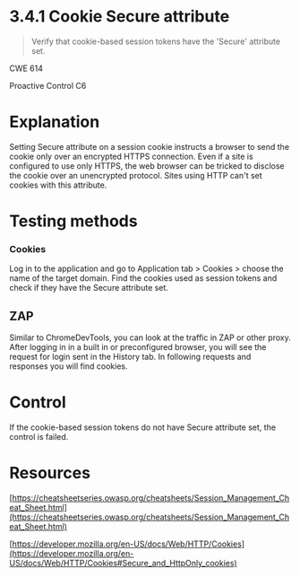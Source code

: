 # 3.4.1 Cookie Secure attribute

> Verify that cookie-based session tokens have the 'Secure' attribute set.

CWE 614

Proactive Control C6

# Explanation

Setting Secure attribute on a session cookie instructs a browser to send the cookie only over an encrypted HTTPS connection. Even if a site is configured to use only HTTPS, the web browser can be tricked to disclose the cookie over an unencrypted protocol. Sites using HTTP can't set cookies with this attribute.

# Testing methods

### Cookies

Log in to the application and go to Application tab > Cookies > choose the name of the target domain. Find the cookies used as session tokens and check if they have the Secure attribute set.

## ZAP

Similar to ChromeDevTools, you can look at the traffic in ZAP or other proxy. After logging in in a built in or preconfigured browser, you will see the request for login sent in the History tab. In following requests and responses you will find cookies. 

# Control

If the cookie-based session tokens do not have Secure attribute set, the control is failed.

# Resources

[https://cheatsheetseries.owasp.org/cheatsheets/Session_Management_Cheat_Sheet.html](https://cheatsheetseries.owasp.org/cheatsheets/Session_Management_Cheat_Sheet.html)

[https://developer.mozilla.org/en-US/docs/Web/HTTP/Cookies](https://developer.mozilla.org/en-US/docs/Web/HTTP/Cookies#Secure_and_HttpOnly_cookies)